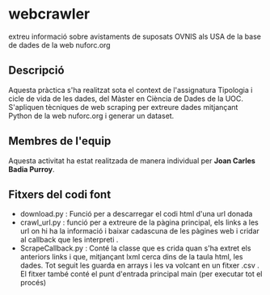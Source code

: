 # webcrawler
extreu informació sobre avistaments de suposats OVNIS als USA de la base de dades de la web nuforc.org
## Descripció

Aquesta pràctica s'ha realitzat sota el context de l'assignatura Tipologia i cicle de vida de les dades, del Màster en Ciència de Dades de la UOC. S'apliquen tècniques de web scraping per extreure dades mitjançant Python de la web nuforc.org i generar un dataset.

## Membres de l'equip

Aquesta activitat ha estat realitzada de manera individual per **Joan Carles Badia Purroy**.

## Fitxers del codi font

* download.py : Funció per a descarregar el codi html d'una url donada
* crawl_url.py : funció per a extreure de la pàgina principal, els links a les url on hi ha la informació i baixar cadascuna de les pàgines web i cridar al callback que les interpreti .
* ScrapeCallback.py : Conté la classe que es crida quan s'ha extret els anteriors links i que, mitjançant lxml cerca dins de la taula html, les dades. Tot seguit les guarda en arrays i les va volcant en un fitxer .csv . El fitxer també conté el punt d'entrada principal main (per executar tot el procés) 
